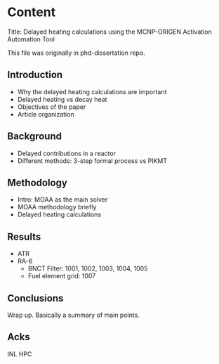# Content

Title: Delayed heating calculations using the MCNP-ORIGEN Activation Automation Tool

This file was originally in phd-dissertation repo.

## Introduction

* Why the delayed heating calculations are important
* Delayed heating vs decay heat
* Objectives of the paper
* Article organization


## Background

* Delayed contributions in a reactor
* Different methods: 3-step formal process vs PIKMT


## Methodology

* Intro: MOAA as the main solver
* MOAA methodology briefly
* Delayed heating calculations


## Results

* ATR
* RA-6
  * BNCT Filter: 1001, 1002, 1003, 1004, 1005
  * Fuel element grid: 1007


## Conclusions

Wrap up. Basically a summary of main points.


## Acks

INL HPC
